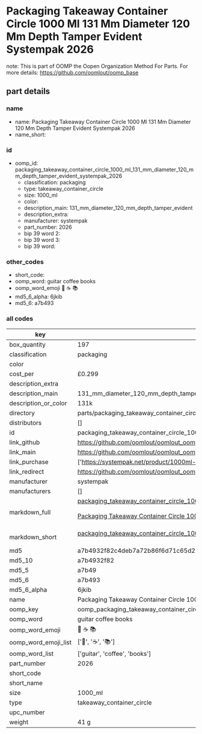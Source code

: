 # Packaging Takeaway Container Circle 1000 Ml 131 Mm Diameter 120 Mm Depth Tamper Evident Systempak 2026  

note: This is part of OOMP the Oopen Organization Method For Parts. For more details: https://github.com/oomlout/oomp_base

##  part details
  







### name
* name: Packaging Takeaway Container Circle 1000 Ml 131 Mm Diameter 120 Mm Depth Tamper Evident Systempak 2026
* name_short: 
### id
* oomp_id: packaging_takeaway_container_circle_1000_ml_131_mm_diameter_120_mm_depth_tamper_evident_systempak_2026
  * classification: packaging
  * type: takeaway_container_circle
  * size: 1000_ml
  * color: 
  * description_main: 131_mm_diameter_120_mm_depth_tamper_evident
  * description_extra: 
  * manufacturer: systempak
  * part_number: 2026
  * bip 39 word 2: 
  * bip 39 word 3: 
  * bip 39 word: 

### other_codes
* short_code: 
* oomp_word: guitar coffee books
* oomp_word_emoji :guitar: :coffee: :books:
* md5_6_alpha: 6jkib
* md5_6: a7b493









### all codes 
| key | value |  
| --- | --- |  
| box_quantity | 197 |  
| classification | packaging |  
| color |  |  
| cost_per | £0.299 |  
| description_extra |  |  
| description_main | 131_mm_diameter_120_mm_depth_tamper_evident |  
| description_or_color | 131k |  
| directory | parts/packaging_takeaway_container_circle_1000_ml_131_mm_diameter_120_mm_depth_tamper_evident_systempak_2026 |  
| distributors | [] |  
| id | packaging_takeaway_container_circle_1000_ml_131_mm_diameter_120_mm_depth_tamper_evident_systempak_2026 |  
| link_github | https://github.com/oomlout/oomlout_oomp_version_1_messy/tree/main/parts/packaging_takeaway_container_circle_1000_ml_131_mm_diameter_120_mm_depth_tamper_evident_systempak_2026 |  
| link_main | https://github.com/oomlout/oomlout_oomp_version_1_messy/tree/main/parts/packaging_takeaway_container_circle_1000_ml_131_mm_diameter_120_mm_depth_tamper_evident_systempak_2026 |  
| link_purchase | ['https://systempak.net/product/1000ml-round-131mm-diameter-tamper-evident-containers-with-handles-and-lids/'] |  
| link_redirect | https://github.com/oomlout/oomlout_oomp_version_1_messy/tree/main/parts/packaging_takeaway_container_circle_1000_ml_131_mm_diameter_120_mm_depth_tamper_evident_systempak_2026 |  
| manufacturer | systempak |  
| manufacturers | [] |  
| markdown_full | [packaging_takeaway_container_circle_1000_ml_131_mm_diameter_120_mm_depth_tamper_evident_systempak_2026](none)<br>[](none)<br>[Packaging Takeaway Container Circle 1000 Ml 131 Mm Diameter 120 Mm Depth Tamper Evident Systempak 2026](none)<br><br> |  
| markdown_short | [packaging_takeaway_container_circle_1000_ml_131_mm_diameter_120_mm_depth_tamper_evident_systempak_2026](none)<br><br> |  
| md5 | a7b4932f82c4deb7a72b86f6d71c65d2 |  
| md5_10 | a7b4932f82 |  
| md5_5 | a7b49 |  
| md5_6 | a7b493 |  
| md5_6_alpha | 6jkib |  
| name | Packaging Takeaway Container Circle 1000 Ml 131 Mm Diameter 120 Mm Depth Tamper Evident Systempak 2026 |  
| oomp_key | oomp_packaging_takeaway_container_circle_1000_ml_131_mm_diameter_120_mm_depth_tamper_evident_systempak_2026 |  
| oomp_word | guitar coffee books |  
| oomp_word_emoji | :guitar: :coffee: :books: |  
| oomp_word_emoji_list | [':guitar:', ':coffee:', ':books:'] |  
| oomp_word_list | ['guitar', 'coffee', 'books'] |  
| part_number | 2026 |  
| short_code |  |  
| short_name |  |  
| size | 1000_ml |  
| type | takeaway_container_circle |  
| upc_number |  |  
| weight | 41 g |  
